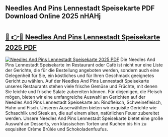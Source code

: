 ## Needles And Pins Lennestadt Speisekarte PDF Download Online 2025 nHAHj

# <h2><a href="http://gcc58r.nevu.top/?p=Needles+And+Pins+Lennestadt+Speisekarte">🔗 👉🔴 Needles And Pins Lennestadt Speisekarte 2025 PDF</a></h2>

[![Needles And Pins Lennestadt Speisekarte 2025 PDF](https://i.imgur.com/dBaPXMq.png)](http://gcc58r.nevu.top/?p=Needles+And+Pins+Lennestadt+Speisekarte)
Die Needles And Pins Lennestadt Speisekarte im Restaurant oder Café ist nicht nur eine Liste der Gerichte, die für die Bestellung angeboten werden, sondern auch eine Gelegenheit für Sie, ein köstliches und für Ihren Geschmack geeignetes Gericht zu wählen. Auf der Needles And Pins Lennestadt Speisekarte unseres Restaurants stehen viele frische Gemüse und Früchte, mit denen Sie leichte und frische Salate zubereiten können. Für diejenigen, die Fleisch mögen, bieten wir eine umfangreiche Auswahl an Gerichten auf der Needles And Pins Lennestadt Speisekarte an: Rindfleisch, Schweinefleisch, Huhn und Fisch. Unseren Auserwählten bieten wir exquisite Gerichte wie Schaschlik und Steak an, die auf einem alten, natürlichen Feuer zubereitet werden. Unsere Needles And Pins Lennestadt Speisekarte bietet eine große Auswahl an Desserts, von klassischen Torten und Kuchen bis hin zu exquisiten Crème Brûlée und Schokoladenfuufus.
